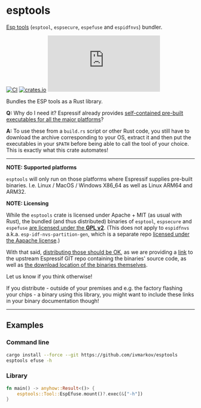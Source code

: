 # esptools

[Esp tools](https://github.com/espressif/esptool) (`esptool`, `espsecure`, `espefuse` and `espidfnvs`) bundler.

[![CI](https://github.com/ivmarkov/esptools/actions/workflows/ci.yml/badge.svg)](https://github.com/ivmarkov/esptools/actions/workflows/ci.yml)
[![crates.io](https://img.shields.io/crates/v/esptools.svg)](https://crates.io/crates/esptools)
[![Matrix](https://img.shields.io/matrix/esp-rs:matrix.org?label=join%20matrix&color=BEC5C9&logo=matrix)](https://matrix.to/#/#esp-rs:matrix.org)

Bundles the ESP tools as a Rust library.

**Q:** Why do I need it? Espressif already provides [self-contained pre-built executables for all the major platforms](https://github.com/espressif/esptool/releases/tag/v4.8.1)?

**A:** To use these from a `build.rs` script or other Rust code, you still have to download the archive corresponding to your OS, extract it
   and then put the executables in your `$PATH` before being able to call the tool of your choice.
   This is exactly what this crate automates!

---
**NOTE: Supported platforms**

`esptools` will only run on those platforms where Espressif supplies pre-built binaries. I.e. Linux / MacOS / Windows X86_64 as well as Linux ARM64 and ARM32.

**NOTE: Licensing**

While the `esptools` crate is licensed under Apache + MIT (as usual with Rust), the bundled (and thus distributed) binaries of `esptool`, `espsecure` and `espefuse` [are licensed under the **GPL v2**](https://github.com/espressif/esptool/blob/master/LICENSE). (This does not apply to `espidfnvs` 
a.k.a. `esp-idf-nvs-partition-gen`, which is a separate repo [licensed under the Aapache license](https://github.com/espressif/esp-idf-nvs-partition-gen/blob/main/LICENSE).)

With that said, [distributing those should be OK](https://www.reddit.com/r/opensource/comments/nok8lg/include_binaries_of_a_gpl_licensed_program/), as we are providing a [link](https://github.com/espressif/esptool) to the upstream Espressif GIT repo containing the binaries' source code, as well as [the download location of the binaries themselves](https://github.com/espressif/esptool/releases/tag/v4.8.1).

Let us know if you think otherwise!

If you distribute - outside of your premises and e.g. the factory flashing your chips - a binary using this library, you might want to include these links in your binary documentation though!

---

## Examples

### Command line

```sh
cargo install --force --git https://github.com/ivmarkov/esptools
esptools efuse -h
```

### Library

```rust
fn main() -> anyhow::Result<()> {
    esptools::Tool::EspEfuse.mount()?.exec(&["-h"])
}
```

